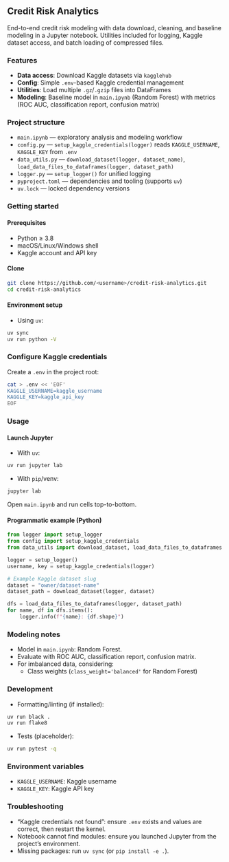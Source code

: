 ## Credit Risk Analytics

End-to-end credit risk modeling with data download, cleaning, and baseline modeling in a Jupyter notebook. Utilities included for logging, Kaggle dataset access, and batch loading of compressed files.

### Features
- **Data access**: Download Kaggle datasets via `kagglehub`
- **Config**: Simple `.env`-based Kaggle credential management
- **Utilities**: Load multiple `.gz`/`.gzip` files into DataFrames
- **Modeling**: Baseline model in `main.ipynb` (Random Forest) with metrics (ROC AUC, classification report, confusion matrix)

### Project structure
- `main.ipynb` — exploratory analysis and modeling workflow
- `config.py` — `setup_kaggle_credentials(logger)` reads `KAGGLE_USERNAME`, `KAGGLE_KEY` from `.env`
- `data_utils.py` — `download_dataset(logger, dataset_name)`, `load_data_files_to_dataframes(logger, dataset_path)`
- `logger.py` — `setup_logger()` for unified logging
- `pyproject.toml` — dependencies and tooling (supports `uv`)
- `uv.lock` — locked dependency versions

### Getting started

#### Prerequisites
- Python ≥ 3.8
- macOS/Linux/Windows shell
- Kaggle account and API key

#### Clone
```bash
git clone https://github.com/<username>/credit-risk-analytics.git
cd credit-risk-analytics
```

#### Environment setup

- Using `uv`:
```bash
uv sync
uv run python -V
```

### Configure Kaggle credentials
Create a `.env` in the project root:
```bash
cat > .env << 'EOF'
KAGGLE_USERNAME=kaggle_username
KAGGLE_KEY=kaggle_api_key
EOF
```

### Usage

#### Launch Jupyter
- With `uv`:
```bash
uv run jupyter lab
```
- With `pip`/venv:
```bash
jupyter lab
```
Open `main.ipynb` and run cells top-to-bottom.

#### Programmatic example (Python)
```python
from logger import setup_logger
from config import setup_kaggle_credentials
from data_utils import download_dataset, load_data_files_to_dataframes

logger = setup_logger()
username, key = setup_kaggle_credentials(logger)

# Example Kaggle dataset slug 
dataset = "owner/dataset-name"  
dataset_path = download_dataset(logger, dataset)

dfs = load_data_files_to_dataframes(logger, dataset_path)
for name, df in dfs.items():
    logger.info(f"{name}: {df.shape}")
```

### Modeling notes
- Model in `main.ipynb`: Random Forest.
- Evaluate with ROC AUC, classification report, confusion matrix.
- For imbalanced data, considering:
  - Class weights (`class_weight='balanced'` for Random Forest)

### Development
- Formatting/linting (if installed):
```bash
uv run black .
uv run flake8
```
- Tests (placeholder):
```bash
uv run pytest -q
```

### Environment variables
- `KAGGLE_USERNAME`: Kaggle username
- `KAGGLE_KEY`: Kaggle API key

### Troubleshooting
- “Kaggle credentials not found”: ensure `.env` exists and values are correct, then restart the kernel.
- Notebook cannot find modules: ensure you launched Jupyter from the project’s environment.
- Missing packages: run `uv sync` (or `pip install -e .`).
